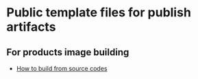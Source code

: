 Public template files for publish artifacts
===

## For products image building

- [How to build from source codes](./dockerfiles/cd/README.md)
